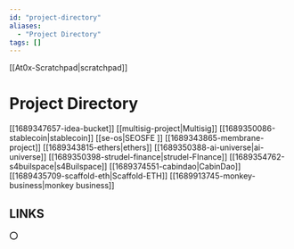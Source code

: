 ```yaml
---
id: "project-directory"
aliases:
  - "Project Directory"
tags: []
---
```

[[At0x-Scratchpad|scratchpad]]
# Project Directory
[[1689347657-idea-bucket]]
[[multisig-project|Multisig]]
[[1689350086-stablecoin|stablecoin]]
[[se-os|SEOSFE ]]
[[1689343865-membrane-project]]
[[1689343815-ethers|ethers]]
[[1689350388-ai-universe|ai-universe]]
[[1689350398-strudel-finance|strudel-FInance]]
[[1689354762-s4builspace|s4Builspace]]
[[1689374551-cabindao|CabinDao]]
[[1689435709-scaffold-eth|Scaffold-ETH]]
[[1689913745-monkey-business|monkey business]]
## LINKS

⭕

